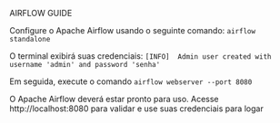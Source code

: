AIRFLOW GUIDE

Configure o Apache Airflow usando o seguinte comando:
`airflow standalone`

O terminal exibirá suas credenciais:
`[INFO]  Admin user created with username 'admin' and password 'senha'`

Em seguida, execute o comando `airflow webserver --port 8080`

O Apache Airflow deverá estar pronto para uso. Acesse http://localhost:8080 para validar e use suas credenciais para logar

